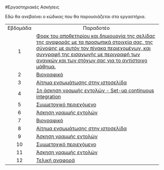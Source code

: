#Εργαστηριακές Ασκήσεις

Εδώ θα ανεβαίνει ο κώδικας που θα παρουσιάζεται στα εργαστήρια.

<table>
  <tbody>
    <tr>
      <td align="center">Εβδομάδα<br></td>
      <td align="center">Παραδοτέο<br></td>
    </tr>
    <tr>
      <td align="center">1<br></td>
      <td align="left"><a href="#P1">Φορκ του αποθετηρίου και δημιουργία της σελίδας της αναφοράς με τα προσωπικά στοιχεία σας, της σύνοψης με αυτόν τον πίνακα περιεχομένων, και συγγραφή της εισαγωγής με περιγραφή των αναγκών και των στόχων σας για το αντίστοιχο μάθημα.</a><br></td>
    </tr>
    <tr>
      <td align="center">2<br></td>
      <td align="left"><a href="#P2">Βιογραφικό</a><br></td>
    </tr>
    <tr>
      <td align="center">3<br></td>
      <td align="left"><a href="#P3">Αίτημα ενσωμάτωσης στην ιστοσελίδα</a><br></td>
    </tr>
    <tr>
      <td align="center">4<br></td>
      <td align="left"><a href="#P4">1η άσκηση γραμμής εντολών - Set-up continuous integration</a><br></td>
    </tr>
    <tr>
      <td align="center">5<br></td>
      <td align="left"><a href="#P5">Συμμετοχικό περιεχόμενο</a><br></td>
    </tr>
    <tr>
      <td align="center">6<br></td>
      <td align="left"><a href="#P6">Άσκηση γραμμής εντολών</a><br></td>
    </tr>
    <tr>
      <td align="center">7<br></td>
      <td align="left"><a href="#P7">Βιογραφικό</a><br></td>
    </tr>
    <tr>
      <td align="center">8<br></td>
      <td align="left"><a href="#P8">Αίτημα ενσωμάτωσης στην ιστοσελίδα </a><br></td>
    </tr>
    <tr>
      <td align="center">9<br></td>
      <td align="left"><a href="#P9">Άσκηση γραμμής εντολών</a><br></td>
    </tr>
    <tr>
      <td align="center">10<br></td>
      <td align="left"><a href="#P10">Συμμετοχικό περιεχόμενο</a><br></td>
    </tr>
    <tr>
      <td align="center">11<br></td>
      <td align="left"><a href="#P11">Άσκηση γραμμής εντολών</a><br></td>
    </tr>
    <tr>
      <td align="center">12<br></td>
      <td align="left"><a href="#P12">Τελική αναφορά</a><br></td>
    </tr>
  </tbody>
</table>
